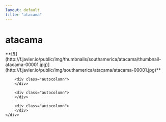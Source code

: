 ```yaml
---
layout: default
title: "atacama"
---
```


<h1 class="page" style="padding-left:0%;">atacama</h1>
<div class="page">
    <div class="autowide">
        <div class="autocolumn">
            **[![](http://f.javier.io/public/img/thumbnails/southamerica/atacama/thumbnail-atacama-00001.jpg)](http://f.javier.io/public/img/southamerica/atacama/atacama-00001.jpg)**
        </div>

        <div class="autocolumn">
        </div>

        <div class="autocolumn">
        </div>

        <div class="autocolumn">
        </div>
    </div>
</div>
